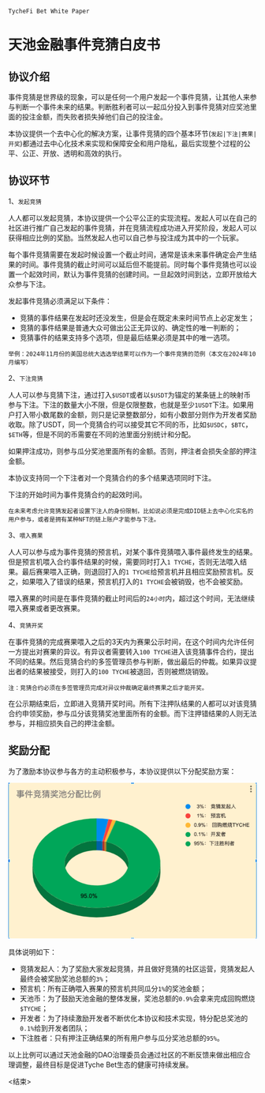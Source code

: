 `TycheFi Bet White Paper`

# 天池金融事件竞猜白皮书

## 协议介绍

事件竞猜是世界级的现象，可以是任何一个用户发起一个事件竞猜，让其他人来参与判断一个事件未来的结果。判断胜利者可以一起瓜分投入到事件竞猜对应奖池里面的投注金额，而失败者损失掉他们自己的投注金。

本协议提供一个去中心化的解决方案，让事件竞猜的四个基本环节(`发起|下注|赛果|开奖`)都通过去中心化技术来实现和保障安全和用户隐私，最后实现整个过程的公平、公正、开放、透明和高效的执行。

## 协议环节

1、`发起竞猜`

人人都可以发起竞猜，本协议提供一个公平公正的实现流程。发起人可以在自己的社区进行推广自己发起的事件竞猜，并在竞猜流程成功进入开奖阶段，发起人可以获得相应比例的奖励。当然发起人也可以自己参与投注成为其中的一个玩家。

每个事件竞猜需要在发起时候设置一个截止时间，通常是该未来事件确定会产生结果的时间。事件竞猜的截止时间可以延后但不能提前。同时每个事件竞猜也可以设置一个起效时间，默认为事件竞猜的创建时间。一旦起效时间到达，立即开放给大众参与下注。

发起事件竞猜必须满足以下条件：

- 竞猜的事件结果在发起时还没发生，但是会在既定未来时间节点上必定发生；
- 竞猜的事件结果是普通大众可做出公正无异议的、确定性的唯一判断的；
- 竞猜事件的结果支持多个选项，但是最后结果必须是其中的唯一选项。

```
举例：2024年11月份的美国总统大选选举结果可以作为一个事件竞猜的范例（本文在2024年10月编写）
```

2、`下注竞猜`

人人可以参与竞猜下注，通过打入`$USDT`或者以`$USDT`为锚定的某条链上的映射币参与下注。下注的数量大小不限，但是仅限整数，也就是至少`1USDT`下注。如果用户打入带小数尾数的金额，则只是记录整数部分，如有小数部分则作为开发者奖励收取。除了USDT，同一个竞猜合约可以接受其它不同的币，比如`$USDC`，`$BTC`，`$ETH`等，但是不同的币需要在不同的池里面分别统计和分配。

如果押注成功，则参与瓜分奖池里面所有的金额。否则，押注者会损失全部的押注金额。

本协议支持同一个下注者对一个竞猜合约的多个结果选项同时下注。

下注的开始时间为事件竞猜合约的起效时间。

```
在未来考虑允许竞猜发起者设置下注人的身份限制，比如说必须是完成DID链上去中心化实名的用户参与，或者是拥有某种NFT的链上账户才能参与下注。
```
3、`喂入赛果`

人人可以参与成为事件竞猜的预言机，对某个事件竞猜喂入事件最终发生的结果。但是预言机喂入合约事件结果的时候，需要同时打入`1 TYCHE`，否则无法喂入结果。最后赛果喂入正确，则退回打入的`1 TYCHE`给预言机并且相应奖励预言机。反之，如果喂入了错误的结果，预言机打入的`1 TYCHE`会被销毁，也不会被奖励。

喂入赛果的时间是在事件竞猜的截止时间后的`24小时`内，超过这个时间，无法继续喂入赛果或者更改赛果。

4、`竞猜开奖`

在事件竞猜的完成赛果喂入之后的3天内为赛果公示时间，在这个时间内允许任何一方提出对赛果的异议。有异议者需要转入`100 TYCHE`进入该竞猜事件合约，提出不同的结果。然后竞猜合约的多签管理员参与判断，做出最后的仲裁。如果异议提出者的结果被接受，则打入的`100 TYCHE`被退回，否则被燃烧销毁。

```
注：竞猜合约必须在多签管理员完成对异议仲裁确定最终赛果之后才能开奖。
```

在公示期结束后，立即进入竞猜开奖时间。所有下注押队结果的人都可以对该竞猜合约申领奖励，参与瓜分该竞猜奖池里面所有的金额。而下注押错结果的人则无法参与，并相应损失自己的押注金额。

## 奖励分配

为了激励本协议参与各方的主动积极参与，本协议提供以下分配奖励方案：
<p align="center">
<img width="640" src="../resources/bet_reward_distribution_ratios.png" />
</p>

具体说明如下：
- 竞猜发起人：为了奖励大家发起竞猜，并且做好竞猜的社区运营，竞猜发起人最终会被奖励奖池总额的`3%`；
- 预言机：所有正确喂入赛果的预言机共同瓜分`1%`的奖池金额；
- 天池币：为了鼓励天池金融的整体发展，奖池总额的`0.9%`会拿来完成回购燃烧`$TYCHE`；
- 开发者：为了持续激励开发者不断优化本协议和技术实现，特分配总奖池的`0.1%`给到开发者团队；
- 下注胜者：只有押注正确结果的所有用户参与瓜分奖池总额的`95%`。

以上比例可以通过天池金融的DAO治理委员会通过社区的不断反馈来做出相应合理调整，最终目标是促进Tyche Bet生态的健康可持续发展。

<结束>